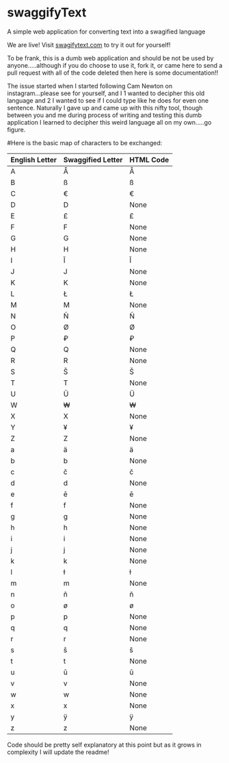 # swaggifyText
A simple web application for converting text into a swagified language 

We are live! 
Visit [swagifytext.com](swagifytext.com) to try it out for yourself!

To be frank, this is a dumb web application and should be not be used by anyone.....although if you do choose to use it, fork it, or came here to send a pull request with all of the code deleted then here is some documentation!!

The issue started when I started following Cam Newton on instagram...please see for yourself, and I 1 wanted to decipher this old language and 2 I wanted to see if I could type like he does for even one sentence. Naturally I gave up and came up with this nifty tool, though between you and me during process of writing and testing this dumb application I learned to decipher this weird language all on my own.....go figure.

#Here is the basic map of characters to be exchanged:


English Letter | Swaggified Letter | HTML Code
--- | --- | --- |
A | Å | &Aring;
B | ß | &szlig;
C | € | &#x20ac;
D | D | None
E | £ | &#x00a3;
F | F | None
G | G | None
H | H | None
I | Ĭ | &#x012c;
J | J | None
K | K | None
L | Ł | &#x0141;
M | M | None
N | Ñ | &Ntilde;
O | Ø | &Oslash;
P | ₽ | &#x20bd;
Q | Q | None
R | R | None
S | Š | &#x0160;
T | T | None
U | Ü | &#xDC;
W | ₩ | &#x20a9;
X | X | None
Y | ¥ | &#x00a5;
Z | Z | None
a | ä | &auml;
b | b | None
c | č | &#x010d;
d | d | None
e | ē | &#x0113;
f | f | None
g | g | None
h | h | None
i | i | None
j | j | None
k | k | None
l | ƚ | &#x019a;
m | m | None
n | ñ | &ntilde;
o | ø | &oslash;
p | p | None
q | q | None
r | r | None
s | š | &#x0161;
t | t | None
u | ū | &#x016b;
v | v | None
w | w | None
x | x | None
y | ӱ | &#x04f1;
z | z | None

Code should be pretty self explanatory at this point but as it grows in complexity I will update the readme!
